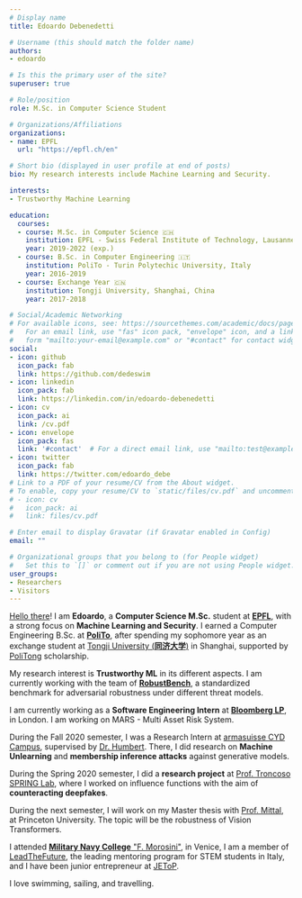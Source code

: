 ```yaml
---
# Display name
title: Edoardo Debenedetti

# Username (this should match the folder name)
authors:
- edoardo

# Is this the primary user of the site?
superuser: true

# Role/position
role: M.Sc. in Computer Science Student

# Organizations/Affiliations
organizations:
- name: EPFL
  url: "https://epfl.ch/en"

# Short bio (displayed in user profile at end of posts)
bio: My research interests include Machine Learning and Security.

interests:
- Trustworthy Machine Learning

education:
  courses:
  - course: M.Sc. in Computer Science 🇨🇭
    institution: EPFL - Swiss Federal Institute of Technology, Lausanne, Switzerland
    year: 2019-2022 (exp.)
  - course: B.Sc. in Computer Engineering 🇮🇹
    institution: PoliTo - Turin Polytechic University, Italy
    year: 2016-2019
  - course: Exchange Year 🇨🇳
    institution: Tongji University, Shanghai, China
    year: 2017-2018

# Social/Academic Networking
# For available icons, see: https://sourcethemes.com/academic/docs/page-builder/#icons
#   For an email link, use "fas" icon pack, "envelope" icon, and a link in the
#   form "mailto:your-email@example.com" or "#contact" for contact widget.
social:
- icon: github
  icon_pack: fab
  link: https://github.com/dedeswim
- icon: linkedin
  icon_pack: fab
  link: https://linkedin.com/in/edoardo-debenedetti
- icon: cv
  icon_pack: ai
  link: /cv.pdf
- icon: envelope
  icon_pack: fas
  link: '#contact'  # For a direct email link, use "mailto:test@example.org".
- icon: twitter
  icon_pack: fab
  link: https://twitter.com/edoardo_debe
# Link to a PDF of your resume/CV from the About widget.
# To enable, copy your resume/CV to `static/files/cv.pdf` and uncomment the lines below.
# - icon: cv
#   icon_pack: ai
#   link: files/cv.pdf

# Enter email to display Gravatar (if Gravatar enabled in Config)
email: ""

# Organizational groups that you belong to (for People widget)
#   Set this to `[]` or comment out if you are not using People widget.
user_groups:
- Researchers
- Visitors
---
```


[Hello there](https://knowyourmeme.com/memes/hello-there)! I am **Edoardo**, a **Computer Science M.Sc.** student at [**EPFL**](https://epfl.ch/en), with a strong focus on **Machine Learning and Security**. I earned a Computer Engineering B.Sc. at [**PoliTo**](https://www.polito.it/), after spending my sophomore year as an exchange student at [Tongji University (**同济大学**)](https://en.tongji.edu.cn/) in Shanghai, supported by [PoliTong](https://www.polito.it/international/partnership/politecnico_nel_mondo/politong/index.php?lang=en) scholarship.

My research interest is **Trustworthy ML** in its different aspects. I am currently working with the team of **[RobustBench](https://robustbench.github.io)**, a standardized benchmark for adversarial robustness under different threat models.

I am currently working as a **Software Engineering Intern** at **[Bloomberg LP](https://www.bloomberg.com/)**, in London. I am working on MARS - Multi Asset Risk System.

During the Fall 2020 semester, I was a Research Intern at [armasuisse CYD Campus](https://www.ar.admin.ch/en/armasuisse-wissenschaft-und-technologie-w-t/cyber-defence_campus.html), supervised by [Dr. Humbert](https://www.mhumbert.com/). There, I did research on **Machine Unlearning** and **membership inference attacks** against generative models.

During the Spring 2020 semester, I did a **research project** at [Prof. Troncoso](http://carmelatroncoso.com/) [SPRING Lab](https://www.epfl.ch/labs/spring/), where I worked on influence functions with the aim of **counteracting deepfakes**.

During the next semester, I will work on my Master thesis with [Prof. Mittal](http://www.princeton.edu/~pmittal/), at Princeton University. The topic will be the robustness of Vision Transformers.

I attended [**Military Navy College** "F. Morosini"](http://www.marina.difesa.it/EN/training_institute/morosini/Pagine/default.aspx), in Venice, I am a member of [LeadTheFuture](https://leadthefuture.tech), the leading mentoring program for STEM students in Italy, and I have been junior entrepreneur at [JEToP](https://jetop.com).

I love swimming, sailing, and travelling.
